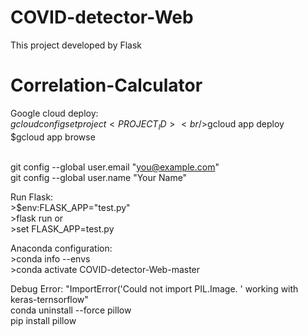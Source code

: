 # COVID-detector-Web

This project developed by Flask

# Correlation-Calculator
Google cloud deploy:
<br/>$gcloud config set project <PROJECT_ID>
<br/>$gcloud app deploy
<br/>$gcloud app browse

 <br/> git config --global user.email "you@example.com"
 <br/> git config --global user.name "Your Name"

Run Flask:
<br/> >$env:FLASK_APP="test.py" 
<br/> >flask run
or
<br/> >set FLASK_APP=test.py

Anaconda configuration:
<br/> >conda info --envs
<br/> >conda activate COVID-detector-Web-master 


Debug Error:
"ImportError('Could not import PIL.Image. ' working with keras-ternsorflow"
<br/> conda uninstall --force pillow
<br/> pip install pillow
